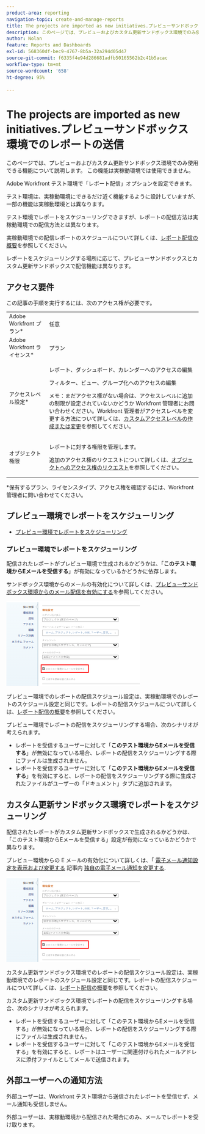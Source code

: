 ```yaml
---
product-area: reporting
navigation-topic: create-and-manage-reports
title: The projects are imported as new initiatives.プレビューサンドボックス環境でのレポートの送信
description: このページでは、プレビューおよびカスタム更新サンドボックス環境でのみ使用できる機能について説明します。 この機能は実稼動環境では使用できません。
author: Nolan
feature: Reports and Dashboards
exl-id: 568360df-bec9-4767-8b5a-32a294d05d47
source-git-commit: f6335f4e94d286681adfb50165562b2c41b5acac
workflow-type: tm+mt
source-wordcount: '658'
ht-degree: 95%

---
```


# The projects are imported as new initiatives.プレビューサンドボックス環境でのレポートの送信

このページでは、プレビューおよびカスタム更新サンドボックス環境でのみ使用できる機能について説明します。 この機能は実稼動環境では使用できません。

Adobe Workfront テスト環境で「レポート配信」オプションを設定できます。

<!--
<p data-mc-conditions="QuicksilverOrClassic.Draft mode">For information about the Workfront test environments, see the "Workfront Testing Environments" section. (NOTE:&nbsp;drafted - link this section)</p>
-->

テスト環境は、実稼動環境にできるだけ近く機能するように設計していますが、一部の機能は実稼動環境とは異なります。

テスト環境でレポートをスケジューリングできますが、レポートの配信方法は実稼動環境での配信方法とは異なります。

実稼動環境での配信レポートのスケジュールについて詳しくは、[レポート配信の概要](../../../reports-and-dashboards/reports/creating-and-managing-reports/set-up-report-deliveries.md)を参照してください。

レポートをスケジューリングする場所に応じて、プレビューサンドボックスとカスタム更新サンドボックスで配信機能は異なります。

## アクセス要件

この記事の手順を実行するには、次のアクセス権が必要です。

<table style="table-layout:auto"> 
 <col> 
 <col> 
 <tbody> 
  <tr> 
   <td role="rowheader">Adobe Workfront プラン*</td> 
   <td> <p>任意</p> </td> 
  </tr> 
  <tr> 
   <td role="rowheader">Adobe Workfront ライセンス*</td> 
   <td> <p>プラン </p> </td> 
  </tr> 
  <tr> 
   <td role="rowheader">アクセスレベル設定*</td> 
   <td> <p>レポート、ダッシュボード、カレンダーへのアクセスの編集</p> <p>フィルター、ビュー、グループ化へのアクセスの編集</p> <p>メモ：まだアクセス権がない場合は、アクセスレベルに追加の制限が設定されていないかどうか Workfront 管理者にお問い合わせください。Workfront 管理者がアクセスレベルを変更する方法について詳しくは、<a href="../../../administration-and-setup/add-users/configure-and-grant-access/create-modify-access-levels.md" class="MCXref xref">カスタムアクセスレベルの作成または変更</a>を参照してください。</p> </td> 
  </tr> 
  <tr> 
   <td role="rowheader">オブジェクト権限</td> 
   <td> <p>レポートに対する権限を管理します。</p> <p>追加のアクセス権のリクエストについて詳しくは、<a href="../../../workfront-basics/grant-and-request-access-to-objects/request-access.md" class="MCXref xref">オブジェクトへのアクセス権のリクエスト</a>を参照してください。</p> </td> 
  </tr> 
 </tbody> 
</table>

&#42;保有するプラン、ライセンスタイプ、アクセス権を確認するには、Workfront 管理者に問い合わせてください。

## プレビュー環境でレポートをスケジューリング

* [プレビュー環境でレポートをスケジューリング](#schedule-reports-in-the-preview-environment)

### プレビュー環境でレポートをスケジューリング

配信されたレポートがプレビュー環境で生成されるかどうかは、「**このテスト環境からEメールを受信する**」が有効になっているかどうかに依存します。

サンドボックス環境からのメールの有効化について詳しくは、[プレビューサンドボックス環境からのメール配信を有効にする](../../../workfront-basics/using-notifications/enable-delivery-emails-from-preview-sandbox-environment.md)を参照してください。

![](assets/receive-emails-from-sandbox-setting-edit-350x223.png)

プレビュー環境でのレポートの配信スケジュール設定は、実稼動環境でのレポートのスケジュール設定と同じです。レポートの配信スケジュールについて詳しくは、[レポート配信の概要](../../../reports-and-dashboards/reports/creating-and-managing-reports/set-up-report-deliveries.md)を参照してください。

プレビュー環境でレポートの配信をスケジューリングする場合、次のシナリオが考えられます。

* レポートを受信するユーザーに対して「**このテスト環境からEメールを受信する**」が無効になっている場合、レポートの配信をスケジューリングする際にファイルは生成されません。
* レポートを受信するユーザーに対して「**このテスト環境からEメールを受信する**」を有効にすると、レポートの配信をスケジューリングする際に生成されたファイルがユーザーの「ドキュメント」タブに追加されます。

## カスタム更新サンドボックス環境でレポートをスケジューリング

配信されたレポートがカスタム更新サンドボックスで生成されるかどうかは、「このテスト環境からEメールを受信する」設定が有効になっているかどうかで異なります。

プレビュー環境からの E メールの有効化について詳しくは、「 [電子メール通知設定を表示および変更する](../../../workfront-basics/using-notifications/activate-or-deactivate-your-own-event-notifications.md#view) 記事内 [独自の電子メール通知を変更する](../../../workfront-basics/using-notifications/activate-or-deactivate-your-own-event-notifications.md).

![](assets/receive-emails-from-sandbox-setting-edit-350x223.png)

カスタム更新サンドボックス環境でのレポートの配信スケジュール設定は、実稼動環境でのレポートのスケジュール設定と同じです。レポートの配信スケジュールについて詳しくは、[レポート配信の概要](../../../reports-and-dashboards/reports/creating-and-managing-reports/set-up-report-deliveries.md)を参照してください。

カスタム更新サンドボックス環境でレポートの配信をスケジューリングする場合、次のシナリオが考えられます。

* レポートを受信するユーザーに対して「このテスト環境からEメールを受信する」が無効になっている場合、レポートの配信をスケジューリングする際にファイルは生成されません。
* レポートを受信するユーザーに対して「このテスト環境からEメールを受信する」を有効にすると、レポートはユーザーに関連付けられたメールアドレスに添付ファイルとしてメールで送信されます。

## 外部ユーザーへの通知方法

外部ユーザーは、Workfront テスト環境から送信されたレポートを受信せず、メール通知も受信しません。

外部ユーザーは、実稼動環境から配信された場合にのみ、メールでレポートを受け取ります。
